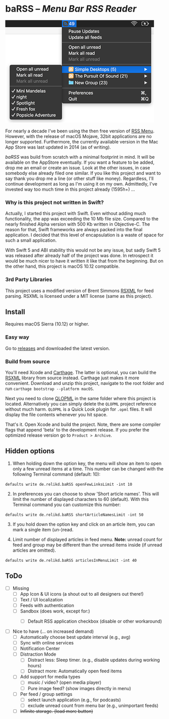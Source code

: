 # baRSS – *Menu Bar RSS Reader*

![screenshot](doc/screenshot.png)

For nearly a decade I've been using the then free version of [RSS Menu](https://itunes.apple.com/us/app/rss-menu/id423069534). 
However, with the release of macOS Mojave, 32bit applications are no longer supported. 
Furthermore, the currently available version in the Mac App Store was last updated in 2014 (as of writing).

*baRSS* was build from scratch with a minimal footprint in mind. It will be available on the AppStore eventually. 
If you want a feature to be added, drop me an email or create an issue. 
Look at the other issues, in case somebody else already filed one similar. 
If you like this project and want to say thank you drop me a line (or other stuff like money). 
Regardless, I'll continue development as long as I'm using it on my own. 
Admittedly, I've invested way too much time in this project already (1595h+) …


### Why is this project not written in Swift?

Actually, I started this project with Swift. Even without adding much functionality, the app was exceeding the 10 Mb file size. 
Compared to the nearly finished Alpha version with 500 Kb written in Objective-C. 
The reason for that, Swift frameworks are always packed into the final application. 
I decided that this level of encapsulation is a waste of space for such a small application.

With Swift 5 and ABI stability this would not be any issue, but sadly Swift 5 was released after already half of the project was done.
In retrospect it would be much nicer to have it written it like that from the beginning.
But on the other hand, this project is macOS 10.12 compatible.


### 3rd Party Libraries

This project uses a modified version of Brent Simmons [RSXML](https://github.com/brentsimmons/RSXML) for feed parsing. 
RSXML is licensed under a MIT license (same as this project).


Install
-------

Requires macOS Sierra (10.12) or higher.

### Easy way
Go to [releases](https://github.com/relikd/baRSS/releases) and downloaded the latest version.

### Build from source

You'll need Xcode and [Carthage](https://github.com/Carthage/Carthage#installing-carthage). 
The latter is optional, you can build the [RSXML](https://github.com/relikd/RSXML) library from source instead. 
Carthage just makes it more convenient.
Download and unzip this project, navigate to the root folder and run `carthage bootstrap --platform macOS`. 

Next you need to clone [QLOPML](https://github.com/relikd/QLOPML) in the same folder where this project is located.
Alternatively you can simply delete the `QLOPML` project reference without much harm.
`QLOPML` is a Quick Look plugin for `.opml` files.
It will display the file contents whenever you hit space.

That's it. 
Open Xcode and build the project. 
Note, there are some compiler flags that append 'beta' to the development release. 
If you prefer the optimized release version go to `Product > Archive`.


Hidden options
--------------

1) When holding down the option key, the menu will show an item to open only a few unread items at a time. 
This number can be changed with the following Terminal command (default: 10):

```defaults write de.relikd.baRSS openFewLinksLimit -int 10```

2) In preferences you can choose to show 'Short article names'. This will limit the number of displayed characters to 60 (default). 
With this Terminal command you can customize this number:

```defaults write de.relikd.baRSS shortArticleNamesLimit -int 50```

3) If you hold down the option key and click on an article item, you can mark a single item (un-)read.

4) Limit number of displayed articles in feed menu.
**Note:** unread count for feed and group may be different than the unread items inside (if unread articles are omitted).

```defaults write de.relikd.baRSS articlesInMenuLimit -int 40```



ToDo
----

- [ ] Missing
	- [ ] App Icon & UI icons (a shout out to all designers out there!)
	- [ ] Text / UI localization
	- [ ] Feeds with authentication
	- [ ] Sandbox (does work, except for:)
		- [ ] Default RSS application checkbox (disable or other workaround)


- [ ] Nice to have (... on increased demand)
	- [ ] Automatically choose best update interval (e.g., avg)
	- [ ] Sync with online services
	- [ ] Notification Center
	- [ ] Distraction Mode
		- [ ] Distract less: Sleep timer. (e.g., disable updates during working hours)
		- [ ] Distract more: Automatically open feed items
	- [ ] Add support for media types
		- [ ] music / video? (open media player)
		- [ ] Pure image feed? (show images directly in menu)
	- [ ] Per feed / group settings
		- [ ] select launch application (e.g., for podcasts)
		- [ ] exclude unread count from menu bar (e.g., unimportant feeds)
	- [ ] ~~Infinite storage. (load more button)~~
